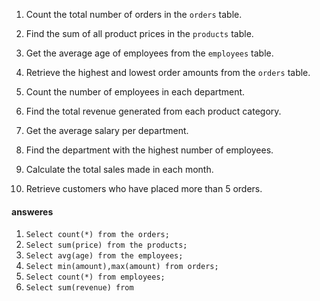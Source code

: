 
1. Count the total number of orders in the `orders` table.
    
2. Find the sum of all product prices in the `products` table.
    
3. Get the average age of employees from the `employees` table.
    
4. Retrieve the highest and lowest order amounts from the `orders` table.
    
5. Count the number of employees in each department.
    
6. Find the total revenue generated from each product category.
    
7. Get the average salary per department.
    
8. Find the department with the highest number of employees.
    
9. Calculate the total sales made in each month.
    
10. Retrieve customers who have placed more than 5 orders.

#### answeres
1. `Select count(*) from the orders;`
2. `Select sum(price) from the products;`
3. `Select avg(age) from the employees;`
4. `Select min(amount),max(amount) from orders;`
5. `Select count(*) from employees;`
6. `Select sum(revenue) from `
